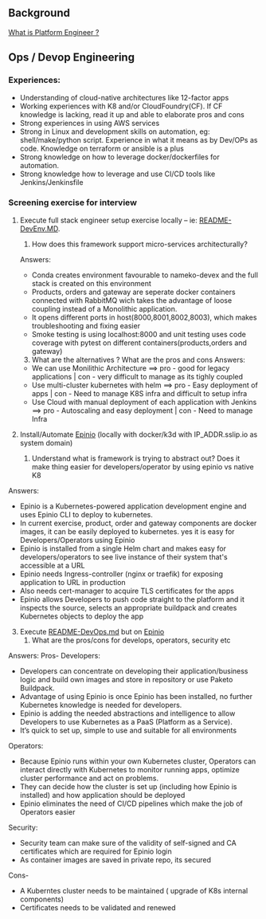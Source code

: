 ## Background
[What is Platform Engineer ?](https://softwareengineeringdaily.com/2020/02/13/setting-the-stage-for-platform-engineering/)

## Ops / Devop Engineering

### Experiences:

- Understanding of cloud-native architectures like 12-factor apps
- Working experiences with K8 and/or CloudFoundry(CF). If CF knowledge is lacking, read it up and able to elaborate pros and cons
- Strong experiences in using AWS services
- Strong in Linux and development skills on automation, eg: shell/make/python script. Experience in what it means as by Dev/OPs as code. Knowledge on terraform or ansible is a plus
- Strong knowledge on how to leverage docker/dockerfiles for automation.
- Strong knowledge how to leverage and use CI/CD tools like Jenkins/Jenkinsfile

### Screening exercise for interview

1. Execute full stack engineer setup exercise locally – ie: [README-DevEnv.MD](https://github.com/gitricko/nameko-devex/blob/master/README-DevEnv.md). 
    1. How does this framework support micro-services architecturally?
    
    Answers:
      - Conda creates environment favourable to nameko-devex and the full stack is created on this environment
      - Products, orders and gateway are seperate docker containers connected with RabbitMQ wich takes the advantage of loose coupling instead of a Monolithic application.
      - It opens different ports in host(8000,8001,8002,8003), which makes troubleshooting and fixing easier
      - Smoke testing is using localhost:8000 and unit testing uses code coverage with pytest on different containers(products,orders and gateway)
      
    3. What are the alternatives ? What are the pros and cons
    Answers:
      - We can use Monilithic Architecture ==> pro - good for legacy applications | con - very difficult to manage as its tighly coupled
      - Use multi-cluster kubernetes with helm ==> pro - Easy deployment of apps | con - Need to manage K8S infra and difficult to setup infra
      - Use Cloud with manual deployment of each application with Jenkins ==> pro - Autoscaling and easy deployment | con - Need to manage Infra
    
2. Install/Automate [Epinio](https://docs.epinio.io/installation/install_epinio) (locally with docker/k3d with IP_ADDR.sslip.io as system domain)
    1. Understand what is framework is trying to abstract out? Does it make thing easier for developers/operator by using epinio vs native K8

Answers:
-  Epinio is a Kubernetes-powered application development engine and uses Epinio CLI to deploy to kubernetes.
-  In current exercise, product, order and gateway components are docker images, it can be easily deployed to kubernetes. 
yes it is easy for Developers/Operators using Epinio
-  Epinio is installed from a single Helm chart and makes easy for developers/operators to see live instance of their system that's accessible at a URL
-  Epinio needs Ingress-controller (nginx or traefik) for exposing application to URL in production
-  Also needs cert-manager to acquire TLS certificates for the apps
-  Epinio allows Developers to push code straight to the platform and it inspects the source, selects an appropriate buildpack and creates Kubernetes objects to deploy the app


3. Execute [README-DevOps.md](https://github.com/gitricko/nameko-devex/blob/master/README-DevOps.md) but on [Epinio](https://github.com/epinio/epinio)
    1. What are the pros/cons for develops, operators, security etc
     
Answers:
Pros-
  Developers:
-  Developers can concentrate on developing their application/business logic and build own images and store in repository or use Paketo Buildpack.
-  Advantage of using Epinio is once Epinio has been installed, no further Kubernetes knowledge is needed for developers.
-  Epinio is adding the needed abstractions and intelligence to allow Developers to use Kubernetes as a PaaS (Platform as a Service).
-  It’s quick to set up, simple to use and suitable for all environments

  Operators:
-  Because Epinio runs within your own Kubernetes cluster, Operators can interact directly with Kubernetes to monitor running apps, optimize cluster performance and act on problems.
-  They can decide how the cluster is set up (including how Epinio is installed) and how application should be deployed
-  Epinio eliminates the need of CI/CD pipelines which make the job of Operators easier

  Security:
-  Security team can make sure of the validity of self-signed and CA certificates which are required for Epinio login
-  As container images are saved in private repo, its secured

Cons-
- A Kuberntes cluster needs to be maintained ( upgrade of K8s internal components)
- Certificates needs to be validated and renewed
